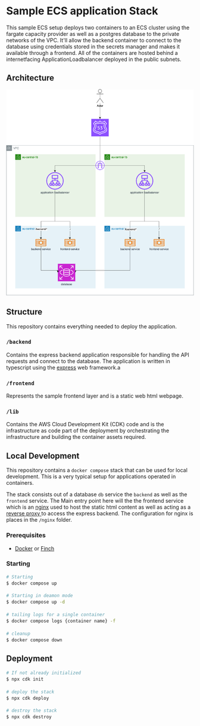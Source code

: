 # Sample ECS application Stack

This sample ECS setup deploys two containers to an ECS cluster using the fargate capacity provider as well as a postgres database to the private networks of the VPC.
It'll allow the backend container to connect to the database using credentials stored in the secrets manager and makes it available through a frontend. All of the containers are hosted behind a internetfacing ApplicationLoadbalancer deployed in the public subnets.

## Architecture

![Architecture](./docs/lab_arch.png)

## Structure

This repository contains everything needed to deploy the application.


### `/backend`

Contains the express backend application responsible for handling the API requests and connect to the database. The application is written in typescript using the [express](https://expressjs.com/) web framework.a

### `/frontend`

Represents the sample frontend layer and is a static web html webpage.

### `/lib`

Contains the AWS Cloud Development Kit (CDK) code and is the infrastructure as code part of the deployment by orchestrating the infrastructure and building the container assets required.

## Local Development

This repository contains a `docker compose` stack that can be used for local development. This is a very typical setup for applications operated in containers.

The stack consists out of a database `db` service the `backend` as well as the `frontend` service. The Main entry point here will the the frontend service which is an [nginx](https://nginx.org/) used to host the static html content as well as acting as a [reverse proxy ](https://en.wikipedia.org/wiki/Reverse_proxy) to access the express backend. The configuration for nginx is places in the `/nginx` folder.

### Prerequisites

- [Docker](https://www.docker.com/) or [Finch](https://github.com/runfinch/finch)

### Starting

```sh
# Starting
$ docker compose up

# Starting in deamon mode
$ docker compose up -d

# tailing logs for a single container
$ docker compose logs {container name} -f

# cleanup
$ docker compose down
```

## Deployment

```bash
# If not already initialized
$ npx cdk init

# deploy the stack
$ npx cdk deploy

# destroy the stack
$ npx cdk destroy
```
